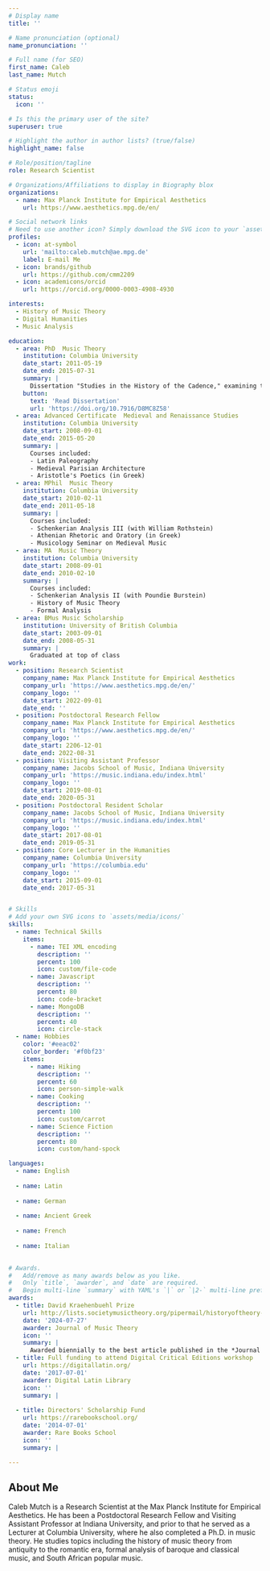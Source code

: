 ```yaml
---
# Display name
title: ''

# Name pronunciation (optional)
name_pronunciation: ''

# Full name (for SEO)
first_name: Caleb
last_name: Mutch

# Status emoji
status:
  icon: ''

# Is this the primary user of the site?
superuser: true

# Highlight the author in author lists? (true/false)
highlight_name: false

# Role/position/tagline
role: Research Scientist

# Organizations/Affiliations to display in Biography blox
organizations:
  - name: Max Planck Institute for Empirical Aesthetics
    url: https://www.aesthetics.mpg.de/en/

# Social network links
# Need to use another icon? Simply download the SVG icon to your `assets/media/icons/` folder.
profiles:
  - icon: at-symbol
    url: 'mailto:caleb.mutch@ae.mpg.de'
    label: E-mail Me
  - icon: brands/github
    url: https://github.com/cmm2209
  - icon: academicons/orcid
    url: https://orcid.org/0000-0003-4908-4930

interests:
  - History of Music Theory
  - Digital Humanities
  - Music Analysis

education:
  - area: PhD  Music Theory
    institution: Columbia University
    date_start: 2011-05-19
    date_end: 2015-07-31
    summary: |
      Dissertation "Studies in the History of the Cadence," examining the development of that concept from antiquity through the romantic period. Dissertation sponsors: David E. Cohen and Benjamin Steege.
    button:
      text: 'Read Dissertation'
      url: 'https://doi.org/10.7916/D8MC8Z58'
  - area: Advanced Certificate  Medieval and Renaissance Studies
    institution: Columbia University
    date_start: 2008-09-01
    date_end: 2015-05-20
    summary: |
      Courses included:
      - Latin Paleography
      - Medieval Parisian Architecture
      - Aristotle's Poetics (in Greek)  
  - area: MPhil  Music Theory
    institution: Columbia University
    date_start: 2010-02-11
    date_end: 2011-05-18
    summary: |
      Courses included:
      - Schenkerian Analysis III (with William Rothstein)
      - Athenian Rhetoric and Oratory (in Greek)
      - Musicology Seminar on Medieval Music
  - area: MA  Music Theory
    institution: Columbia University
    date_start: 2008-09-01
    date_end: 2010-02-10
    summary: |
      Courses included:
      - Schenkerian Analysis II (with Poundie Burstein)
      - History of Music Theory
      - Formal Analysis
  - area: BMus Music Scholarship
    institution: University of British Columbia
    date_start: 2003-09-01
    date_end: 2008-05-31
    summary: |
      Graduated at top of class  
work:
  - position: Research Scientist
    company_name: Max Planck Institute for Empirical Aesthetics
    company_url: 'https://www.aesthetics.mpg.de/en/'
    company_logo: ''
    date_start: 2022-09-01
    date_end: ''
  - position: Postdoctoral Research Fellow
    company_name: Max Planck Institute for Empirical Aesthetics
    company_url: 'https://www.aesthetics.mpg.de/en/'
    company_logo: ''
    date_start: 2206-12-01
    date_end: 2022-08-31
  - position: Visiting Assistant Professor
    company_name: Jacobs School of Music, Indiana University
    company_url: 'https://music.indiana.edu/index.html'
    company_logo: ''
    date_start: 2019-08-01
    date_end: 2020-05-31  
  - position: Postdoctoral Resident Scholar
    company_name: Jacobs School of Music, Indiana University
    company_url: 'https://music.indiana.edu/index.html'
    company_logo: ''
    date_start: 2017-08-01
    date_end: 2019-05-31   
  - position: Core Lecturer in the Humanities
    company_name: Columbia University
    company_url: 'https://columbia.edu'
    company_logo: ''
    date_start: 2015-09-01
    date_end: 2017-05-31    


# Skills
# Add your own SVG icons to `assets/media/icons/`
skills:
  - name: Technical Skills
    items:
      - name: TEI XML encoding
        description: ''
        percent: 100
        icon: custom/file-code
      - name: Javascript
        description: ''
        percent: 80
        icon: code-bracket
      - name: MongoDB
        description: ''
        percent: 40
        icon: circle-stack
  - name: Hobbies
    color: '#eeac02'
    color_border: '#f0bf23'
    items:
      - name: Hiking
        description: ''
        percent: 60
        icon: person-simple-walk
      - name: Cooking
        description: ''
        percent: 100
        icon: custom/carrot
      - name: Science Fiction
        description: ''
        percent: 80
        icon: custom/hand-spock

languages:
  - name: English
    
  - name: Latin
   
  - name: German
   
  - name: Ancient Greek
   
  - name: French
    
  - name: Italian
    

# Awards.
#   Add/remove as many awards below as you like.
#   Only `title`, `awarder`, and `date` are required.
#   Begin multi-line `summary` with YAML's `|` or `|2-` multi-line prefix and indent 2 spaces below.
awards:
  - title: David Kraehenbuehl Prize
    url: http://lists.societymusictheory.org/pipermail/historyoftheory-societymusictheory.org/Week-of-Mon-20240722/000106.html
    date: '2024-07-27'
    awarder: Journal of Music Theory
    icon: ''
    summary: |
      Awarded biennially to the best article published in the *Journal of Music Theory* by a scholar in early career who is untenured at time of submission.
  - title: Full funding to attend Digital Critical Editions workshop
    url: https://digitallatin.org/
    date: '2017-07-01'
    awarder: Digital Latin Library
    icon: ''
    summary: |
      
  - title: Directors' Scholarship Fund
    url: https://rarebookschool.org/
    date: '2014-07-01'
    awarder: Rare Books School
    icon: ''
    summary: |

---
```


## About Me

Caleb Mutch is a Research Scientist at the Max Planck Institute for Empirical Aesthetics. He has been a Postdoctoral Research Fellow and Visiting Assistant Professor at Indiana University, and prior to that he served as a Lecturer at Columbia University, where he also completed a Ph.D. in music theory. He studies topics including the history of music theory from antiquity to the romantic era, formal analysis of baroque and classical music, and South African popular music.